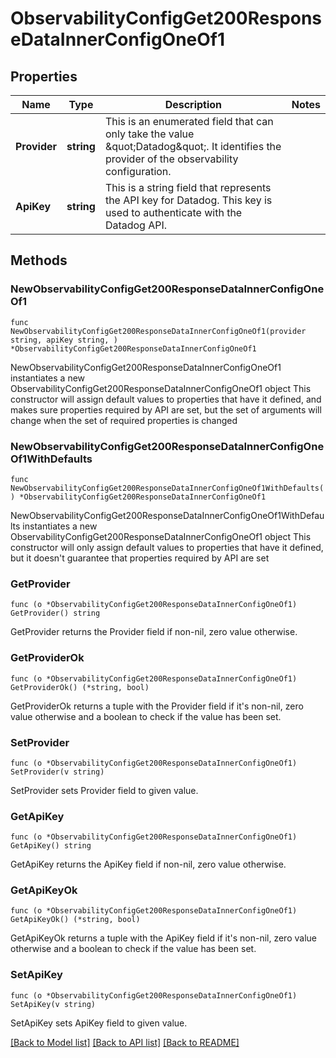 # ObservabilityConfigGet200ResponseDataInnerConfigOneOf1

## Properties

Name | Type | Description | Notes
------------ | ------------- | ------------- | -------------
**Provider** | **string** | This is an enumerated field that can only take the value \&quot;Datadog\&quot;. It identifies the provider of the observability configuration. | 
**ApiKey** | **string** | This is a string field that represents the API key for Datadog. This key is used to authenticate with the Datadog API. | 

## Methods

### NewObservabilityConfigGet200ResponseDataInnerConfigOneOf1

`func NewObservabilityConfigGet200ResponseDataInnerConfigOneOf1(provider string, apiKey string, ) *ObservabilityConfigGet200ResponseDataInnerConfigOneOf1`

NewObservabilityConfigGet200ResponseDataInnerConfigOneOf1 instantiates a new ObservabilityConfigGet200ResponseDataInnerConfigOneOf1 object
This constructor will assign default values to properties that have it defined,
and makes sure properties required by API are set, but the set of arguments
will change when the set of required properties is changed

### NewObservabilityConfigGet200ResponseDataInnerConfigOneOf1WithDefaults

`func NewObservabilityConfigGet200ResponseDataInnerConfigOneOf1WithDefaults() *ObservabilityConfigGet200ResponseDataInnerConfigOneOf1`

NewObservabilityConfigGet200ResponseDataInnerConfigOneOf1WithDefaults instantiates a new ObservabilityConfigGet200ResponseDataInnerConfigOneOf1 object
This constructor will only assign default values to properties that have it defined,
but it doesn't guarantee that properties required by API are set

### GetProvider

`func (o *ObservabilityConfigGet200ResponseDataInnerConfigOneOf1) GetProvider() string`

GetProvider returns the Provider field if non-nil, zero value otherwise.

### GetProviderOk

`func (o *ObservabilityConfigGet200ResponseDataInnerConfigOneOf1) GetProviderOk() (*string, bool)`

GetProviderOk returns a tuple with the Provider field if it's non-nil, zero value otherwise
and a boolean to check if the value has been set.

### SetProvider

`func (o *ObservabilityConfigGet200ResponseDataInnerConfigOneOf1) SetProvider(v string)`

SetProvider sets Provider field to given value.


### GetApiKey

`func (o *ObservabilityConfigGet200ResponseDataInnerConfigOneOf1) GetApiKey() string`

GetApiKey returns the ApiKey field if non-nil, zero value otherwise.

### GetApiKeyOk

`func (o *ObservabilityConfigGet200ResponseDataInnerConfigOneOf1) GetApiKeyOk() (*string, bool)`

GetApiKeyOk returns a tuple with the ApiKey field if it's non-nil, zero value otherwise
and a boolean to check if the value has been set.

### SetApiKey

`func (o *ObservabilityConfigGet200ResponseDataInnerConfigOneOf1) SetApiKey(v string)`

SetApiKey sets ApiKey field to given value.



[[Back to Model list]](../README.md#documentation-for-models) [[Back to API list]](../README.md#documentation-for-api-endpoints) [[Back to README]](../README.md)


